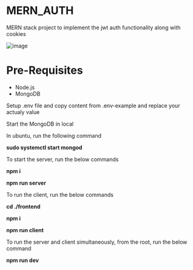 # MERN_AUTH
MERN stack project to implement the jwt auth functionality along with cookies

![image](https://github.com/bhuvan2205/MERN_AUTH/assets/56767330/9852044d-3c74-4e46-a7eb-b777e4de7a53)


# Pre-Requisites

* Node.js
* MongoDB

Setup .env file and copy content from .env-example and replace your actualy value

Start the MongoDB in local

In ubuntu, run the following command
 
**sudo systemctl start mongod**

 To start the server, run the below commands
 
**npm i**
 
**npm run server**
 

 To run the client, run the below commands
 
**cd ./frontend**
 
**npm i**
 
**npm run client**
 
 
 To run the server and client simultaneously, from the root, run the below command 
 
**npm run dev**

